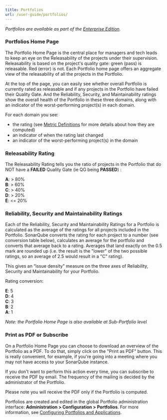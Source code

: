 ```yaml
---
title: Portfolios
url: /user-guide/portfolios/
---
```


*Portfolios are available as part of the [Enterprise Edition](https://redirect.sonarsource.com/editions/enterprise.html).*

### Portfolios Home Page

The Portfolio Home Page is the central place for managers and tech leads to keep an eye on the Releasability of the projects under their supervision. Releasability is based on the project's quality gate: green (pass) is releasable. Red (error) is not. Each Portfolio home page offers an aggregate view of the releasability of all the projects in the Portfolio.

At the top of the page, you can easily see whether overall Portfolio is currently rated as releasable and if any projects in the Portfolio have failed their Quality Gate. And the Reliability, Security, and Maintainability ratings show the overall health of the Portfolio in these three domains, along with an indicator of the worst-performing project(s) in each domain.

For each domain you see:

* the rating (see [Metric Definitions](/user-guide/metric-definitions/) for more details about how they are computed)
* an indicator of when the rating last changed
* an indicator of the worst-performing project(s) in the domain

### Releasability Rating

The Releasability Rating tells you the ratio of projects in the Portfolio that do NOT have a **FAILED** Quality Gate (ie QG being **PASSED**) :

**A**: > 80%  
**B**: > 60%  
**C**: > 40%  
**D**: > 20%  
**E**: <= 20%  

### Reliability, Security and Maintainability Ratings

Each of the Reliability, Security and Maintainability Ratings for a Portfolio is calculated as the average of the ratings for all projects included in the Portfolio. SonarQube converts the rating for each project to a number (see conversion table below), calculates an average for the portfolio and converts that average back to a rating. Averages that land exactly on the 0.5 mark are rounded up (i.e. the result is the "lower" of the two possible ratings, so an average of 2.5 would result in a "C" rating).

This gives an “issue density" measure on the three axes of Reliability, Security and Maintainability for your Portfolio.

Rating conversion:

**E**: 5  
**D**: 4  
**C**: 3  
**B**: 2  
**A**: 1  

*Note: the Portfolio Home Page is also available at Sub-Portfolio level*

### Print as PDF or Subscribe

On a Portfolio Home Page you can choose to download an overview of the Portfolio as a PDF. To do that, simply click on the "Print as PDF" button. This is really convenient, for example, if you're going into a meeting where you may not have access to your SonarQube instance.

If you don't want to perform this action every time, you can subscribe to receive the PDF by email. The frequency of the mailing is decided by the administrator of the Portfolio.

Please note you will receive the PDF only if the Portfolio is computed.

Portfolios are created and edited in the global Portfolio administration interface: **Administration > Configuration > Portfolios**. For more information, see [Configuring Portfolios and Applications](/project-administration/configuring-portfolios-and-applications/).
